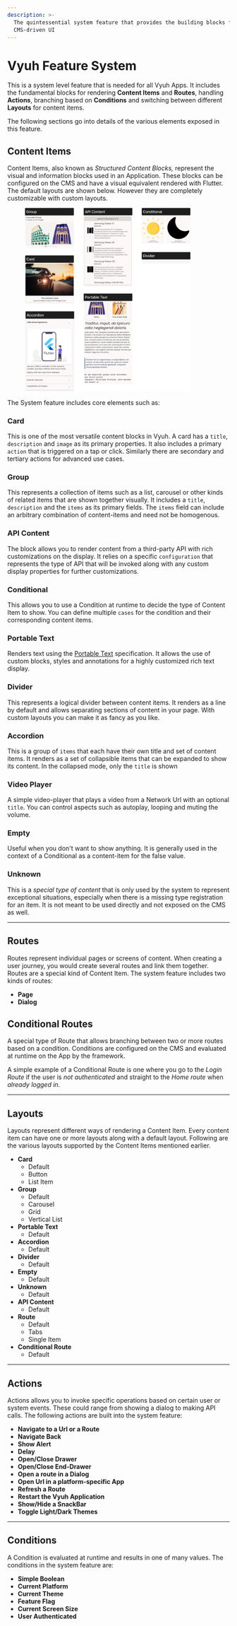 ```yaml
---
description: >-
  The quintessential system feature that provides the building blocks for
  CMS-driven UI
---
```


# Vyuh Feature System

This is a system level feature that is needed for all Vyuh Apps. It includes the fundamental blocks for rendering **Content Items** and **Routes**, handling **Actions**, branching based on **Conditions** and switching between different **Layouts** for content items.

The following sections go into details of the various elements exposed in this feature.

## Content Items

Content Items, also known as _Structured Content Blocks,_ represent the visual and information blocks used in an Application. These blocks can be configured on the CMS and have a visual equivalent rendered with Flutter. The default layouts are shown below. However they are completely customizable with custom layouts.

<figure><img src="../../.gitbook/assets/image (23).png" alt="" width="375"><figcaption></figcaption></figure>

The System feature includes core elements such as:

### **Card**

This is one of the most versatile content blocks in Vyuh. A card has a `title`, `description` and `image` as its primary properties. It also includes a primary `action` that is triggered on a tap or click. Similarly there are secondary and tertiary actions for advanced use cases.

### **Group**

This represents a collection of items such as a list, carousel or other kinds of related items that are shown together visually. It includes a `title`, `description` and the `items` as its primary fields. The `items` field can include an arbitrary combination of content-items and need not be homogenous.

### **API Content**

The block allows you to render content from a third-party API with rich customizations on the display. It relies on a specific `configuration` that represents the type of API that will be invoked along with any custom display properties for further customizations.

### **Conditional**

This allows you to use a Condition at runtime to decide the type of Content Item to show. You can define multiple `cases` for the condition and their corresponding content items.

### **Portable Text**

Renders text using the [Portable Text](https://github.com/portabletext/portabletext) specification. It allows the use of custom blocks, styles and annotations for a highly customized rich text display.&#x20;

### **Divider**

This represents a logical divider between content items. It renders as a line by default and allows separating sections of content in your page. With custom layouts you can make it as fancy as you like.

### **Accordion**

This is a group of `items` that each have their own title and set of content items. It renders as a set of collapsible items that can be expanded to show its content. In the collapsed mode, only the `title` is shown

### **Video Player**

A simple video-player that plays a video from a Network Url with an optional `title`. You can control aspects such as autoplay, looping and muting the volume.

### **Empty**

Useful when you don't want to show anything. It is generally used in the context of a Conditional as a content-item for the false value.

### **Unknown**

This is a _special type of content_ that is only used by the system to represent exceptional situations, especially when there is a missing type registration for an item. It is not meant to be used directly and not exposed on the CMS as well.

***

## Routes

Routes represent individual pages or screens of content. When creating a user journey, you would create several routes and link them together. Routes are a special kind of Content Item. The system feature includes two kinds of routes:&#x20;

* **Page**
* **Dialog**

## Conditional Routes

A special type of Route that allows branching between two or more routes based on a condition. Conditions are configured on the CMS and evaluated at runtime on the App by the framework.&#x20;

A simple example of a Conditional Route is one where you go to the _Login Route_ if the user is _not authenticated_ and straight to the _Home route_ when _already logged in_.

***

## Layouts

Layouts represent different ways of rendering a Content Item. Every content item can have one or more layouts along with a default layout. Following are the various layouts supported by the Content Items mentioned earlier.

* **Card**
  * Default
  * Button
  * List Item
* **Group**
  * Default
  * Carousel
  * Grid
  * Vertical List
* **Portable Text**
  * Default
* **Accordion**
  * Default
* **Divider**
  * Default
* **Empty**
  * Default
* **Unknown**
  * Default
* **API Content**
  * Default
* **Route**
  * Default
  * Tabs
  * Single Item
* **Conditional Route**
  * Default

***

## Actions

Actions allows you to invoke specific operations based on certain user or system events. These could range from showing a dialog to making API calls. The following actions are built into the system feature:

* **Navigate to a Url or a Route**
* **Navigate Back**
* **Show Alert**
* **Delay**
* **Open/Close Drawer**
* **Open/Close End-Drawer**
* **Open a route in a Dialog**
* **Open Url in a platform-specific App**
* **Refresh a Route**
* **Restart the Vyuh Application**
* **Show/Hide a SnackBar**
* **Toggle Light/Dark Themes**

***

## Conditions

A Condition is evaluated at runtime and results in one of many values. The conditions in the system feature are:

* **Simple Boolean**
* **Current Platform**
* **Current Theme**
* **Feature Flag**
* **Current Screen Size**
* **User Authenticated**
